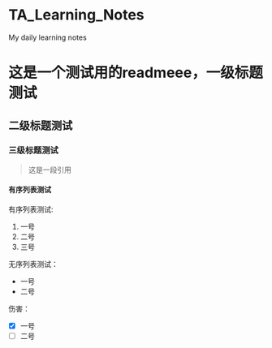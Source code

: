 # TA_Learning_Notes
My daily learning notes
# 这是一个测试用的readmeee，一级标题测试
## 二级标题测试
###  三级标题测试
>  这是一段引用
####  有序列表测试
有序列表测试:

1. 一号
2. 二号
3. 三号
   
无序列表测试：
- 一号
- 二号

伤害：
* [x] 一号
* [ ] 二号
